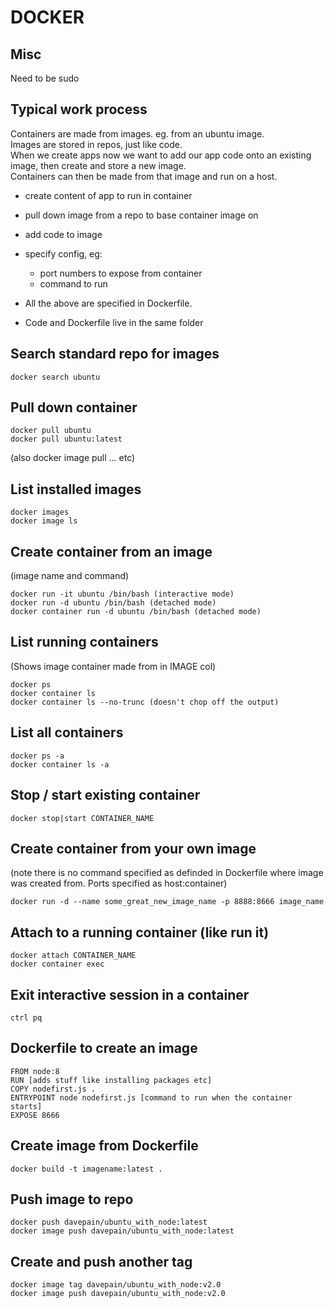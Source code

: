 # DOCKER

## Misc

Need to be sudo

## Typical work process

Containers are made from images. eg. from an ubuntu image.  
Images are stored in repos, just like code.  
When we create apps now we want to add our app code onto an existing image, then create and store a new image.  
Containers can then be made from that image and run on a host.  

* create content of app to run in container
* pull down image from a repo to base container image on
* add code to image
* specify config, eg:
  * port numbers to expose from container
  * command to run

* All the above are specified in Dockerfile.
* Code and Dockerfile live in the same folder
  
## Search standard repo for images

`docker search ubuntu`

## Pull down container

`docker pull ubuntu`  
`docker pull ubuntu:latest`

(also docker image pull ... etc)

## List installed images

`docker images`  
`docker image ls`

## Create container from an image
(image name and command)

    docker run -it ubuntu /bin/bash (interactive mode)
    docker run -d ubuntu /bin/bash (detached mode)
    docker container run -d ubuntu /bin/bash (detached mode)

## List running containers
(Shows image container made from in IMAGE col)

    docker ps
    docker container ls
    docker container ls --no-trunc (doesn't chop off the output)

## List all containers

`docker ps -a`  
`docker container ls -a`

## Stop / start existing container

`docker stop|start CONTAINER_NAME`

## Create container from your own image
(note there is no command specified as definded in Dockerfile where image was created from. Ports specified as host:container)

    docker run -d --name some_great_new_image_name -p 8888:8666 image_name

## Attach to a running container (like run it)

`docker attach CONTAINER_NAME`  
`docker container exec`

## Exit interactive session in a container

`ctrl pq`

## Dockerfile to create an image

    FROM node:8
    RUN [adds stuff like installing packages etc]
    COPY nodefirst.js .
    ENTRYPOINT node nodefirst.js [command to run when the container starts]
    EXPOSE 8666

## Create image from Dockerfile

`docker build -t imagename:latest .`

## Push image to repo

`docker push davepain/ubuntu_with_node:latest`  
`docker image push davepain/ubuntu_with_node:latest`
    
## Create and push another tag

`docker image tag davepain/ubuntu_with_node:v2.0`  
`docker image push davepain/ubuntu_with_node:v2.0`
